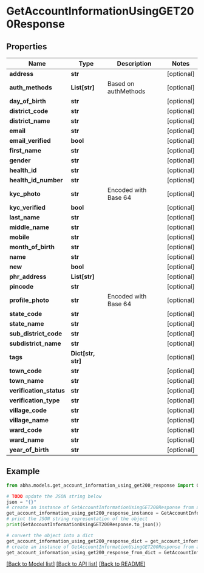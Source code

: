 # GetAccountInformationUsingGET200Response


## Properties

Name | Type | Description | Notes
------------ | ------------- | ------------- | -------------
**address** | **str** |  | [optional] 
**auth_methods** | **List[str]** | Based on authMethods | [optional] 
**day_of_birth** | **str** |  | [optional] 
**district_code** | **str** |  | [optional] 
**district_name** | **str** |  | [optional] 
**email** | **str** |  | [optional] 
**email_verified** | **bool** |  | [optional] 
**first_name** | **str** |  | [optional] 
**gender** | **str** |  | [optional] 
**health_id** | **str** |  | [optional] 
**health_id_number** | **str** |  | [optional] 
**kyc_photo** | **str** | Encoded with Base 64 | [optional] 
**kyc_verified** | **bool** |  | [optional] 
**last_name** | **str** |  | [optional] 
**middle_name** | **str** |  | [optional] 
**mobile** | **str** |  | [optional] 
**month_of_birth** | **str** |  | [optional] 
**name** | **str** |  | [optional] 
**new** | **bool** |  | [optional] 
**phr_address** | **List[str]** |  | [optional] 
**pincode** | **str** |  | [optional] 
**profile_photo** | **str** | Encoded with Base 64 | [optional] 
**state_code** | **str** |  | [optional] 
**state_name** | **str** |  | [optional] 
**sub_district_code** | **str** |  | [optional] 
**subdistrict_name** | **str** |  | [optional] 
**tags** | **Dict[str, str]** |  | [optional] 
**town_code** | **str** |  | [optional] 
**town_name** | **str** |  | [optional] 
**verification_status** | **str** |  | [optional] 
**verification_type** | **str** |  | [optional] 
**village_code** | **str** |  | [optional] 
**village_name** | **str** |  | [optional] 
**ward_code** | **str** |  | [optional] 
**ward_name** | **str** |  | [optional] 
**year_of_birth** | **str** |  | [optional] 

## Example

```python
from abha.models.get_account_information_using_get200_response import GetAccountInformationUsingGET200Response

# TODO update the JSON string below
json = "{}"
# create an instance of GetAccountInformationUsingGET200Response from a JSON string
get_account_information_using_get200_response_instance = GetAccountInformationUsingGET200Response.from_json(json)
# print the JSON string representation of the object
print(GetAccountInformationUsingGET200Response.to_json())

# convert the object into a dict
get_account_information_using_get200_response_dict = get_account_information_using_get200_response_instance.to_dict()
# create an instance of GetAccountInformationUsingGET200Response from a dict
get_account_information_using_get200_response_from_dict = GetAccountInformationUsingGET200Response.from_dict(get_account_information_using_get200_response_dict)
```
[[Back to Model list]](../README.md#documentation-for-models) [[Back to API list]](../README.md#documentation-for-api-endpoints) [[Back to README]](../README.md)


